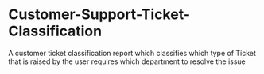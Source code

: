 # Customer-Support-Ticket-Classification
A customer ticket classification report which classifies which type of Ticket that is raised by the user requires which department to resolve the issue 
